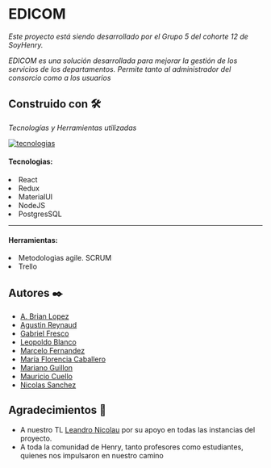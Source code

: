 # EDICOM

_Este proyecto está siendo desarrollado por el Grupo 5 del cohorte 12 de SoyHenry._

_EDICOM es una solución desarrollada para mejorar la gestión de los servicios de los departamentos.
Permite tanto al administrador del consorcio como a los usuarios_

## Construido con 🛠️

_Tecnologías y Herramientas utilizadas_

<a href='https://postimages.org/' target='_blank'><img src='https://i.postimg.cc/28z2kSWW/tecnologias.png' border='0' alt='tecnologias'/></a>

<h4>Tecnologias:</h4>
  <li>React</li>
  <li>Redux</li>
  <li>MaterialUI</li>
  <li>NodeJS</li>
  <li>PostgresSQL</li>
  <hr>
<h4>Herramientas:</h4>

  <li>Metodologias agile. SCRUM</li>
  <li>Trello</li>
  

## Autores ✒️

*   [A. Brian Lopez](https://www.linkedin.com/in/alexis-brian-lopez/)
*   [Agustin Reynaud](https://www.linkedin.com/in/agustinreynaud/)
*   [Gabriel Fresco](https://www.linkedin.com/in/gabriel-fresco-dev/)
*   [Leopoldo Blanco](https://www.linkedin.com/in/leopoldoblanco/)
*   [Marcelo Fernandez](https://www.linkedin.com/in/marcelo-fernandez-fsd/)
*   [María Florencia Caballero](https://www.linkedin.com/in/maria-florencia-caballero/)
*   [Mariano Guillon](https://www.linkedin.com/in/mariano-guillon-95572770/)
*   [Mauricio Cuello](https://www.linkedin.com/in/mauricio-adrian-cuello/)
*   [Nicolas Sanchez](https://www.linkedin.com/in/sanchez-mario-nahuel-nicolas/)

## Agradecimientos 🎁

* A nuestro TL [Leandro Nicolau](https://www.linkedin.com/in/leandro-nicolau-8690141ba/) por su apoyo en todas las instancias del proyecto.
* A toda la comunidad de Henry, tanto profesores como estudiantes, quienes nos impulsaron en nuestro camino

